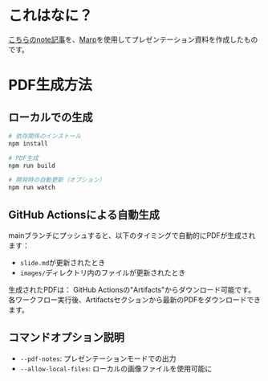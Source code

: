 # これはなに？

[こちらのnote記事](https://note.com/hashiyaman/n/nc83ac8198318)を、[Marp](https://marp.app/)を使用してプレゼンテーション資料を作成したものです。

# PDF生成方法

## ローカルでの生成
```bash
# 依存関係のインストール
npm install

# PDF生成
npm run build

# 開発時の自動更新（オプション）
npm run watch
```

## GitHub Actionsによる自動生成
mainブランチにプッシュすると、以下のタイミングで自動的にPDFが生成されます：
- `slide.md`が更新されたとき
- `images/`ディレクトリ内のファイルが更新されたとき

生成されたPDFは：
GitHub Actionsの"Artifacts"からダウンロード可能です。
各ワークフロー実行後、Artifactsセクションから最新のPDFをダウンロードできます。

## コマンドオプション説明
- `--pdf-notes`: プレゼンテーションモードでの出力
- `--allow-local-files`: ローカルの画像ファイルを使用可能に
